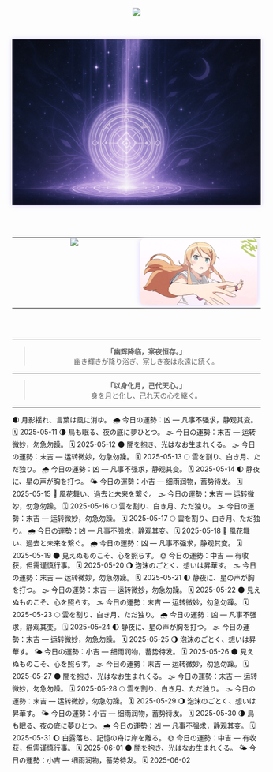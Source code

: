 <!-- 🌑 打字机欢迎语 · 中日双行打字顺序呈现 -->
<p align="center">
  <img src="https://readme-typing-svg.demolab.com?font=Noto+Serif+JP&size=22&pause=1500&color=BFA8F3&center=true&width=600&lines=%E4%B8%8D%E7%9F%A5%E6%98%AF%E6%A2%A6%E7%9A%84%E7%BC%98%E6%95%85%EF%BC%8C%E6%B5%81%E7%A6%BB%E4%B9%8B%E4%BA%BA%E8%BF%BD%E9%80%90%E5%B9%BB%E5%BD%B1%E3%80%82;%E5%A4%A2%E3%81%AE%E3%81%9B%E3%81%84%E3%81%8B%E3%80%81%E5%BD%B7%E5%BE%A8%E3%81%86%E8%80%85%E3%81%AF%E5%B9%BB%E3%82%92%E8%BF%BD%E3%81%86%E3%80%82" />
</p>

<br>

<!-- 🌕 月辉结界分割线 -->
<p align="center">
  <img src="https://raw.githubusercontent.com/Qimin-Shen/Qimin-Shen/main/assets/moon-divider.png" width="1000" style="filter: drop-shadow(0 0 6px #e0d3ff);"/>
</p>

<br><br>

<!-- 🌌 技术图 + 动图 并排展示 -->
<table align="center">
  <tr>
    <!-- 左图：语言图 -->
    <td align="center" valign="top" width="50%">
      <img src="https://github-readme-stats.vercel.app/api/top-langs/?username=Qimin-Shen&layout=compact&theme=radical&bg_color=00000000&hide_border=true&title_color=BFA8F3&text_color=CCCCFF" width="400"/>
    </td>
    <!-- 右图：Kirino 动图 -->
    <td align="center" valign="top" width="50%">
      <img src="./assets/kirino.gif" width="400" style="filter: drop-shadow(0 0 6px #e0d3ff); border-radius: 10px;"/>
    </td>
  </tr>
</table>

<br><br>

---

<!-- 📖 心象 · 展示语录 -->
<blockquote align="center">
  <strong>「幽辉降临，宲夜恒存。」</strong><br>
  幽き輝きが降り浴ぎ、宲しき夜は永遠に続く。<br>
</blockquote>

---

<!-- 🌙 结语 -->
<blockquote align="center">
  <strong>「以身化月，己代天心。」</strong><br>
  身を月と化し、己れ天の心を継ぐ。<br>
</blockquote>

---
🌒 月影揺れ、言葉は風に消ゆ。
🌧️ 今日の運勢：凶 — 凡事不强求，静观其变。
🗓️ 2025-05-11
🌘 鳥も眠る、夜の底に夢ひとつ。
🌫️ 今日の運勢：末吉 — 运转微妙，勿急勿躁。
🗓️ 2025-05-12
🌑 闇を抱き、光はなお生まれくる。
🌫️ 今日の運勢：末吉 — 运转微妙，勿急勿躁。
🗓️ 2025-05-13
🌕 雲を割り、白き月、ただ独り。
🌧️ 今日の運勢：凶 — 凡事不强求，静观其变。
🗓️ 2025-05-14
🌓 静夜に、星の声が胸を打つ。
🌤️ 今日の運勢：小吉 — 细雨润物，蓄势待发。
🗓️ 2025-05-15
🌙 風花舞い、過去と未来を繋ぐ。
🌫️ 今日の運勢：末吉 — 运转微妙，勿急勿躁。
🗓️ 2025-05-16
🌕 雲を割り、白き月、ただ独り。
🌫️ 今日の運勢：末吉 — 运转微妙，勿急勿躁。
🗓️ 2025-05-17
🌕 雲を割り、白き月、ただ独り。
🌧️ 今日の運勢：凶 — 凡事不强求，静观其变。
🗓️ 2025-05-18
🌙 風花舞い、過去と未来を繋ぐ。
🌧️ 今日の運勢：凶 — 凡事不强求，静观其变。
🗓️ 2025-05-19
🌑 見えぬものこそ、心を照らす。
🌞 今日の運勢：中吉 — 有收获，但需谨慎行事。
🗓️ 2025-05-20
🌖 泡沫のごとく、想いは昇華す。
🌫️ 今日の運勢：末吉 — 运转微妙，勿急勿躁。
🗓️ 2025-05-21
🌓 静夜に、星の声が胸を打つ。
🌫️ 今日の運勢：末吉 — 运转微妙，勿急勿躁。
🗓️ 2025-05-22
🌑 見えぬものこそ、心を照らす。
🌫️ 今日の運勢：末吉 — 运转微妙，勿急勿躁。
🗓️ 2025-05-23
🌕 雲を割り、白き月、ただ独り。
🌧️ 今日の運勢：凶 — 凡事不强求，静观其变。
🗓️ 2025-05-24
🌓 静夜に、星の声が胸を打つ。
🌫️ 今日の運勢：末吉 — 运转微妙，勿急勿躁。
🗓️ 2025-05-25
🌖 泡沫のごとく、想いは昇華す。
🌤️ 今日の運勢：小吉 — 细雨润物，蓄势待发。
🗓️ 2025-05-26
🌑 見えぬものこそ、心を照らす。
🌫️ 今日の運勢：末吉 — 运转微妙，勿急勿躁。
🗓️ 2025-05-27
🌑 闇を抱き、光はなお生まれくる。
🌫️ 今日の運勢：末吉 — 运转微妙，勿急勿躁。
🗓️ 2025-05-28
🌕 雲を割り、白き月、ただ独り。
🌫️ 今日の運勢：末吉 — 运转微妙，勿急勿躁。
🗓️ 2025-05-29
🌖 泡沫のごとく、想いは昇華す。
🌤️ 今日の運勢：小吉 — 细雨润物，蓄势待发。
🗓️ 2025-05-30
🌘 鳥も眠る、夜の底に夢ひとつ。
🌧️ 今日の運勢：凶 — 凡事不强求，静观其变。
🗓️ 2025-05-31
🌔 白露落ち、記憶の舟は岸を離る。
🌞 今日の運勢：中吉 — 有收获，但需谨慎行事。
🗓️ 2025-06-01
🌑 闇を抱き、光はなお生まれくる。
🌤️ 今日の運勢：小吉 — 细雨润物，蓄势待发。
🗓️ 2025-06-02
